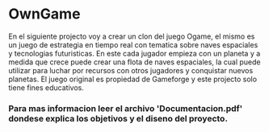 # OwnGame

En el siguiente projecto voy a crear un clon del juego Ogame, el mismo es un juego de estrategia en tiempo real con tematica sobre naves espaciales y tecnologias futuristicas. En este cada jugador empieza con un planeta y a medida que crece puede crear una flota de naves espaciales, la cual puede utilizar para luchar por recursos con otros jugadores y conquistar nuevos planetas. El juego original es propiedad de Gameforge  y este projecto solo tiene fines educativos.

### Para mas informacion leer el archivo 'Documentacion.pdf' dondese explica los objetivos y el diseno del proyecto.